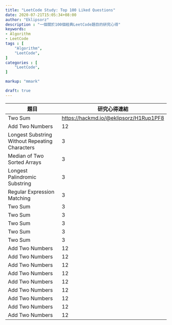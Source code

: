```yaml
---
title: "LeetCode Study: Top 100 Liked Questions"
date: 2020-07-21T15:05:34+08:00
author: "Eklipsorz"
description : "一個關於100個經典LeetCode題目的研究心得"
keywords:
- Algorithm
- LeetCode
tags : [
    "Algorithm",
    "LeetCode",
]
categories : [
    "LeetCode",
]

markup: "mmark"

draft: true
---
```




|題目 |研究心得連結|
|-----|--------|
|Two Sum   |https://hackmd.io/@eklipsorz/H1Rup1PF8       |
|Add Two Numbers    |12      |
|Longest Substring Without Repeating Characters       |3       |
|Median of Two Sorted Arrays       |3       |
|Longest Palindromic Substring       |3       |
|Regular Expression Matching       |3       |
|Two Sum   |3       |
|Two Sum   |3       |
|Two Sum   |3       |
|Two Sum   |3       |
|Two Sum   |3       |
|Add Two Numbers    |12      |
|Add Two Numbers    |12      |
|Add Two Numbers    |12      |
|Add Two Numbers    |12      |
|Add Two Numbers    |12      |
|Add Two Numbers    |12      |
|Add Two Numbers    |12      |
|Add Two Numbers    |12      |
|Add Two Numbers    |12      |

